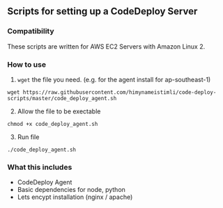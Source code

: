 ## Scripts for setting up a CodeDeploy Server

### Compatibility

These scripts are written for AWS EC2 Servers with Amazon Linux 2.


### How to use
1) `wget` the file you need. (e.g. for the agent install for ap-southeast-1)
  ```
  wget https://raw.githubusercontent.com/himynameistimli/code-deploy-scripts/master/code_deploy_agent.sh
  ```
2) Allow the file to be exectable
  ```
  chmod +x code_deploy_agent.sh
  ```
3) Run file
  ```
  ./code_deploy_agent.sh
  ```


### What this includes
- CodeDeploy Agent
- Basic dependencies for node, python
- Lets encypt installation (nginx / apache)